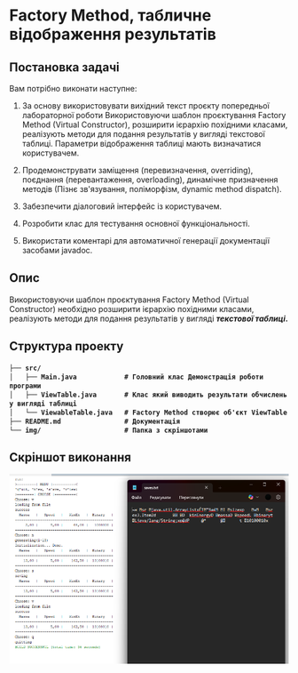 # Factory Method, табличнe відображення результатів

## Постановка задачі
Вам потрібно виконати наступне:
1. За основу використовувати вихідний текст проєкту попередньої лабораторної роботи Використовуючи шаблон проєктування Factory Method (Virtual Constructor), розширити ієрархію похідними класами, реалізують методи для подання результатів у вигляді текстової таблиці. Параметри відображення таблиці мають визначатися користувачем.

2. Продемонструвати заміщення (перевизначення, overriding), поєднання (перевантаження, overloading), динамічне призначення методів (Пізнє зв'язування, поліморфізм, dynamic method dispatch).

3. Забезпечити діалоговий інтерфейс із користувачем.

4. Розробити клас для тестування основної функціональності.

5. Використати коментарі для автоматичної генерації документації засобами javadoc.

   
## Опис
Використовуючи шаблон проєктування Factory Method (Virtual Constructor) необхідно розширити ієрархію похідними класами, реалізують методи для подання результатів у вигляді <b><i>текстової таблиці</i><b>.


## Структура проекту
```
├── src/                            
│   ├── Main.java            # Головний клас Демонстрація роботи програми
│   ├── ViewTable.java       # Клас який виводить результати обчислень у вигляді таблиці
│   └── ViewableTable.java   # Factory Method створює об'єкт ViewTable
├── README.md                # Документація
└── img/                     # Папка з скріншотами       
```


## Скріншот виконання
![](https://github.com/DESTROYchambo/Praktika-OOP/blob/9443061f272a1694bdd79837ad0c71a107ec76dc/img/zadanie4.png)
